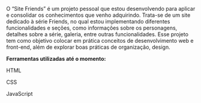 O “Site Friends” é um projeto pessoal que estou desenvolvendo para aplicar e consolidar os conhecimentos que venho adquirindo. Trata-se de um site dedicado à série Friends, no qual estou implementando diferentes funcionalidades e seções, como informações sobre os personagens, detalhes sobre a série, galeria, entre outras funcionalidades. Esse projeto tem como objetivo colocar em prática conceitos de desenvolvimento web e front-end, além de explorar boas práticas de organização, design.

**Ferramentas utilizadas até o momento:**

HTML

CSS

JavaScript
